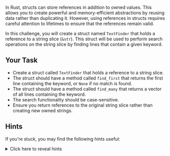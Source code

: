 In Rust, structs can store references in addition to owned values. This allows you to create powerful and memory-efficient abstractions by reusing data rather than duplicating it. However, using references in structs requires careful attention to lifetimes to ensure that the references remain valid.

In this challenge, you will create a struct named `TextFinder` that holds a reference to a string slice (`&str`). This struct will be used to perform search operations on the string slice by finding lines that contain a given keyword.

## Your Task

- Create a struct called `TextFinder` that holds a reference to a string slice.
- The struct should have a method called `find_first` that returns the first line containing the keyword, or `None` if no match is found.
- The struct should have a method called `find_many` that returns a vector of all lines containing the keyword.
- The search functionality should be case-sensitive.
- Ensure you return references to the original string slice rather than creating new owned strings.

## Hints

If you're stuck, you may find the following hints useful:

<details>
<summary>Click here to reveal hints</summary>

- **Lifetime Annotations**: Use a lifetime annotation to link the struct's lifetime to the lifetime of the string slice it references. e.g.
  ```rust
  pub struct TextFinder<'a> {
      text: &'a str,
  }
  ```
- **String Methods**: You can use `.lines()` on a `&str` to split it into lines and `.contains()` to check if a string contains a substring.
- **Iterators**: Iterators like `.find()` or `.filter()` can simplify search operations.

</details>
